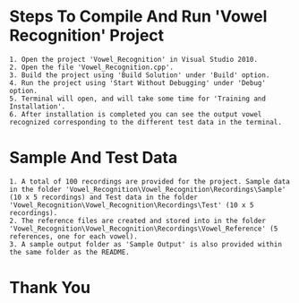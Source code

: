 # Steps To Compile And Run 'Vowel Recognition' Project

	1. Open the project 'Vowel_Recognition' in Visual Studio 2010.
	2. Open the file 'Vowel_Recognition.cpp'. 
	3. Build the project using 'Build Solution' under 'Build' option.
	4. Run the project using 'Start Without Debugging' under 'Debug' option.
	5. Terminal will open, and will take some time for 'Training and Installation'.
	6. After installation is completed you can see the output vowel recognized corresponding to the different test data in the terminal.
	
# Sample And Test Data
	1. A total of 100 recordings are provided for the project. Sample data in the folder 'Vowel_Recognition\Vowel_Recognition\Recordings\Sample' (10 x 5 recordings) and Test data in the folder 'Vowel_Recognition\Vowel_Recognition\Recordings\Test' (10 x 5 recordings).
	2. The reference files are created and stored into in the folder 'Vowel_Recognition\Vowel_Recognition\Recordings\Vowel_Reference' (5 references, one for each vowel).
	3. A sample output folder as 'Sample Output' is also provided within the same folder as the README.
	
# Thank You
